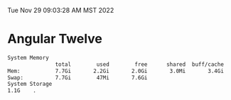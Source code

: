 Tue Nov 29 09:03:28 AM MST 2022

# Angular Twelve

```bash
System Memory
               total        used        free      shared  buff/cache   available
Mem:           7.7Gi       2.2Gi       2.0Gi       3.0Mi       3.4Gi       5.1Gi
Swap:          7.7Gi        47Mi       7.6Gi
System Storage
1.1G	.
